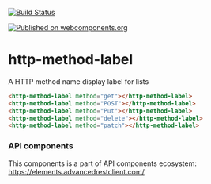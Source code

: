 [![Build Status](https://travis-ci.org/advanced-rest-client/api-url-data-model.svg?branch=stage)](https://travis-ci.org/advanced-rest-client/http-method-label)

[![Published on webcomponents.org](https://img.shields.io/badge/webcomponents.org-published-blue.svg)](https://www.webcomponents.org/element/advanced-rest-client/http-method-label)

# http-method-label

A HTTP method name display label for lists

<!---
```
<custom-element-demo>
  <template>
    <link rel="import" href="http-method-label.html">
    <link rel="import" href="../shadycss/apply-shim.html">
    <link rel="import" href="../polymer/lib/elements/custom-style.html">
    <next-code-block></next-code-block>
  </template>
</custom-element-demo>
```
-->

```html
<http-method-label method="get"></http-method-label>
<http-method-label method="POST"></http-method-label>
<http-method-label method="Put"></http-method-label>
<http-method-label method="delete"></http-method-label>
<http-method-label method="patch"></http-method-label>
```

### API components

This components is a part of API components ecosystem: https://elements.advancedrestclient.com/
